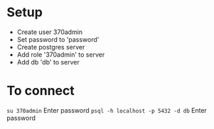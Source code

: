 # Setup
- Create user 370admin
- Set password to 'password'
- Create postgres server
- Add role '370admin' to server
- Add db 'db' to server

# To connect
`su 370admin`
Enter password
`psql -h localhost -p 5432 -d db`
Enter password
